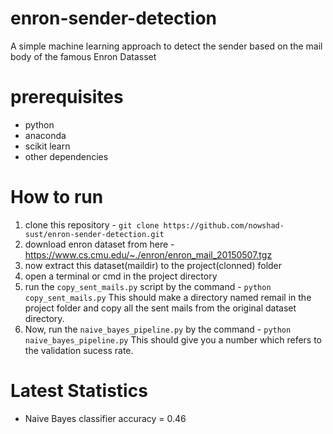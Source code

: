 # enron-sender-detection
A simple machine learning approach to detect the sender based on the mail body of the famous Enron Datasset

# prerequisites
* python
* anaconda
* scikit learn
* other dependencies

# How to run
1. clone this repository - `git clone https://github.com/nowshad-sust/enron-sender-detection.git`
2. download enron dataset from here - https://www.cs.cmu.edu/~./enron/enron_mail_20150507.tgz
3. now extract this dataset(maildir) to the project(clonned) folder
4. open a terminal or cmd in the project directory
5. run the `copy_sent_mails.py` script by the command - `python copy_sent_mails.py`
  This should make a directory named remail in the project folder and copy all the sent mails from the original dataset directory.
6. Now, run the `naive_bayes_pipeline.py` by the command - `python naive_bayes_pipeline.py`
  This should give you a number which refers to the validation sucess rate.
  
# Latest Statistics
  * Naive Bayes classifier
    accuracy = 0.46

